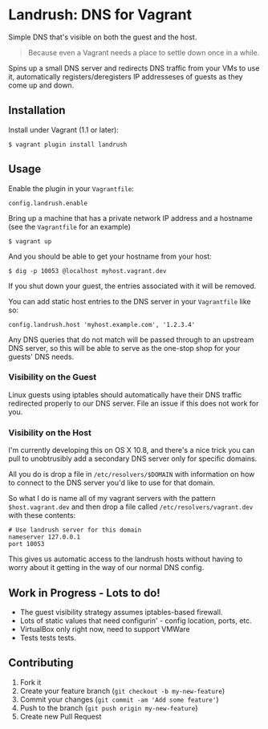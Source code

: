 # Landrush: DNS for Vagrant

Simple DNS that's visible on both the guest and the host.

> Because even a Vagrant needs a place to settle down once in a while.

Spins up a small DNS server and redirects DNS traffic from your VMs to use it,
automatically registers/deregisters IP addresseses of guests as they come up
and down.

## Installation

Install under Vagrant (1.1 or later):

    $ vagrant plugin install landrush

## Usage

Enable the plugin in your `Vagrantfile`:

    config.landrush.enable

Bring up a machine that has a private network IP address and a hostname (see the `Vagrantfile` for an example) 

    $ vagrant up

And you should be able to get your hostname from your host:

    $ dig -p 10053 @localhost myhost.vagrant.dev
    
If you shut down your guest, the entries associated with it will be removed.

You can add static host entries to the DNS server in your `Vagrantfile` like so:

    config.landrush.host 'myhost.example.com', '1.2.3.4'

Any DNS queries that do not match will be passed through to an upstream DNS server, so this will be able to serve as the one-stop shop for your guests' DNS needs.

### Visibility on the Guest

Linux guests using iptables should automatically have their DNS traffic redirected properly to our DNS server. File an issue if this does not work for you.

### Visibility on the Host

I'm currently developing this on OS X 10.8, and there's a nice trick you can pull to unobtrusibly add a secondary DNS server only for specific domains.

All you do is drop a file in `/etc/resolvers/$DOMAIN` with information on how to connect to the DNS server you'd like to use for that domain.

So what I do is name all of my vagrant servers with the pattern `$host.vagrant.dev` and then drop a file called `/etc/resolvers/vagrant.dev` with these contents:

```
# Use landrush server for this domain
nameserver 127.0.0.1
port 10053
```

This gives us automatic access to the landrush hosts without having to worry about it getting in the way of our normal DNS config.

## Work in Progress - Lots to do!

* The guest visibility strategy assumes iptables-based firewall.
* Lots of static values that need configurin' - config location, ports, etc.
* VirtualBox only right now, need to support VMWare
* Tests tests tests.

## Contributing

1. Fork it
2. Create your feature branch (`git checkout -b my-new-feature`)
3. Commit your changes (`git commit -am 'Add some feature'`)
4. Push to the branch (`git push origin my-new-feature`)
5. Create new Pull Request

